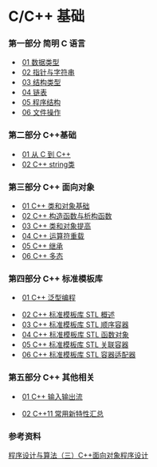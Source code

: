# C/C++ 基础

### 第一部分 简明 C 语言

* ​	[01 数据类型](https://github.com/HaihuaHaihua/TechStack/blob/master/CCppLearning/C语言程序设计进阶/01数据类型.md)
* ​	[02 指针与字符串](https://github.com/HaihuaHaihua/TechStack/blob/master/CCppLearning/C语言程序设计进阶/02指针与字符串.md)
* ​	[03 结构类型](https://github.com/HaihuaHaihua/TechStack/blob/master/CCppLearning/C语言程序设计进阶/03结构类型.md)
* ​	[04 链表](https://github.com/HaihuaHaihua/TechStack/blob/master/CCppLearning/C语言程序设计进阶/04链表.md)
* ​	[05 程序结构](https://github.com/HaihuaHaihua/TechStack/blob/master/CCppLearning/C语言程序设计进阶/05程序结构.md)
* ​	[06 文件操作](https://github.com/HaihuaHaihua/TechStack/blob/master/CCppLearning/C语言程序设计进阶/06文件.md)

### 第二部分 C++基础

- ​    [01 从 C 到 C++](https://github.com/HaihuaHaihua/TechStack/blob/master/CCppLearning/OOP_C++/part01/From_C_to_C++.md)
- ​    [02 C++ string类](https://github.com/HaihuaHaihua/TechStack/blob/master/CCppLearning/OOP_C++/part08/string.md)

### 第三部分 C++ 面向对象

* ​	[01 C++ 类和对象基础](https://github.com/HaihuaHaihua/TechStack/blob/master/CCppLearning/OOP_C++/part02/Class_And_Object.md)
* ​	[02 C++ 构造函数与析构函数](https://github.com/HaihuaHaihua/TechStack/blob/master/CCppLearning/OOP_C++/part02/Constructor.md)
* ​	[03 C++ 类和对象提高](https://github.com/HaihuaHaihua/TechStack/blob/master/CCppLearning/OOP_C++/part03/Class_And_Object_Advanced.md)
* ​	[04 C++ 运算符重载](https://github.com/HaihuaHaihua/TechStack/blob/master/CCppLearning/OOP_C++/part04/Operator_Overloading.md)
* ​	[05 C++ 继承](https://github.com/HaihuaHaihua/TechStack/blob/master/CCppLearning/OOP_C++/part05/Inherit.md)
* ​	[06 C++ 多态](https://github.com/HaihuaHaihua/TechStack/blob/master/CCppLearning/OOP_C++/part06/polymorphic.md)

### 第四部分 C++ 标准模板库

- ​    [01 C++ 泛型编程](https://github.com/HaihuaHaihua/TechStack/blob/master/CCppLearning/OOP_C++/part07/template.md)

* ​	[02 C++ 标准模板库 STL 概述](https://github.com/HaihuaHaihua/TechStack/blob/master/CCppLearning/OOP_C++/part08/STLbase.md)
* ​	[03 C++ 标准模板库 STL 顺序容器](https://github.com/HaihuaHaihua/TechStack/blob/master/CCppLearning/OOP_C++/part08/orderContainer.md)
* ​	[04 C++ 标准模板库 STL 函数对象](https://github.com/HaihuaHaihua/TechStack/blob/master/CCppLearning/OOP_C++/part08/functionObject.md)
* ​	[05 C++ 标准模板库 STL 关联容器](https://github.com/HaihuaHaihua/TechStack/blob/master/CCppLearning/OOP_C++/part08/associatedContainer.md)
* ​	[06 C++ 标准模板库 STL 容器适配器](https://github.com/HaihuaHaihua/TechStack/blob/master/CCppLearning/OOP_C++/part08/containerAdapters.md)

### 第五部分 C++ 其他相关

- ​    [01 C++ 输入输出流](https://github.com/HaihuaHaihua/TechStack/blob/master/CCppLearning/OOP_C++/part07/inout.md)

* ​	[02 C++11 常用新特性汇总](https://github.com/HaihuaHaihua/TechStack/blob/master/CCppLearning/OOP_C++/part09/c++11.md)

### 参考资料

 [程序设计与算法（三）C++面向对象程序设计](https://www.icourse163.org/course/PKU-1002029030?tid=1463187446)

